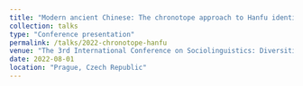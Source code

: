 ```yaml
---
title: "Modern ancient Chinese: The chronotope approach to Hanfu identity construction"
collection: talks
type: "Conference presentation"
permalink: /talks/2022-chronotope-hanfu
venue: "The 3rd International Conference on Sociolinguistics: Diversities, New Media and Language Management"
date: 2022-08-01
location: "Prague, Czech Republic"
---
```

